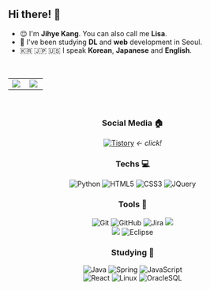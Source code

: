 ## Hi there! 👋
- 😌 I'm <strong>Jihye Kang</strong>. You can also call me <strong>Lisa</strong>.
- 🌱 I've been studying <strong>DL</strong> and <strong>web</strong> development in Seoul.
- 🇰🇷 🇯🇵 🇺🇸 I speak <strong>Korean</strong>, <strong>Japanese</strong> and <strong>English</strong>.
<br/>
<p align="center" style=scroll="no">
  <table>
    <tr>
      <td align="top" width="50%">
      <img src="https://github-readme-stats.vercel.app/api?username=jihyelisa&count_private=true&show_icons=true&theme=vue&hide_border=true" align="left" style="max-width: 100%" />
      </td>
      <td align="top" width="50%">
        <img src="https://github-readme-stats.vercel.app/api/top-langs/?username=jihyelisa&hide=jupyter%20notebook&layout=compact&theme=vue&hide_border=true" align="left" style="max-width: 100%" />
      </td>
    </tr>
  </table>
</p><br/>



<div align="center">

### Social Media 🏠

[![Tistory](https://img.shields.io/badge/Tistory-ea5220.svg?style=for-the-badge&logo=Tistory&logoColor=white)](https://j-lisa-dev.tistory.com/)
  <i>← click!</i>
<br/>

### Techs 💻

![Python](https://img.shields.io/badge/Python-306998?style=for-the-badge&logo=Python&logoColor=white)
![HTML5](https://img.shields.io/badge/HTML5-E34F26.svg?style=for-the-badge&logo=HTML5&logoColor=white)
![CSS3](https://img.shields.io/badge/CSS3-1572B6.svg?style=for-the-badge&logo=css3&logoColor=white)
![JQuery](https://img.shields.io/badge/jquery-343434.svg?style=for-the-badge&logo=jquery&logoColor=77d0f8)
<br/>

### Tools 🔧

![Git](https://img.shields.io/badge/Git-F05032.svg?style=for-the-badge&logo=Git&logoColor=white)
![GitHub](https://img.shields.io/badge/GitHub-181717.svg?style=for-the-badge&logo=GitHub&logoColor=white)
![Jira](https://img.shields.io/badge/Jira-0052CC.svg?style=for-the-badge&logo=Jira&logoColor=white)
<img src="https://img.shields.io/badge/Anaconda-44A833?style=for-the-badge&logo=Anaconda&logoColor=white">
 <br/>
<img src="https://img.shields.io/badge/Visual Studio Code-007ACC?style=for-the-badge&logo=Visual Studio&logoColor=white">
![Eclipse](https://img.shields.io/badge/Eclipse-2C2255.svg?style=for-the-badge&logo=Eclipse&logoColor=white)
<br/>

### Studying 📖

![Java](https://img.shields.io/badge/java-007396.svg?style=for-the-badge&logo=java&logoColor=white)
![Spring](https://img.shields.io/badge/Spring-6DB33F.svg?style=for-the-badge&logo=Spring&logoColor=white)
![JavaScript](https://img.shields.io/badge/javascript-%23323330.svg?style=for-the-badge&logo=javascript&logoColor=%23F7DF1E)
<br/>
![React](https://img.shields.io/badge/React-5FD3F3.svg?style=for-the-badge&logo=React&logoColor=white)
![Linux](https://img.shields.io/badge/linux-FCC624.svg?style=for-the-badge&logo=linux&logoColor=white)
![OracleSQL](https://img.shields.io/badge/oracle-F80000.svg?style=for-the-badge&logo=oracle&logoColor=white)
  
  
</div>


<!--
**jihyelisa/jihyelisa** is a ✨ _special_ ✨ repository because its `README.md` (this file) appears on your GitHub profile.

Here are some ideas to get you started:

- 🔭 I’m currently working on ...
- 🌱 I’m currently learning ...
- 👯 I’m looking to collaborate on ...
- 🤔 I’m looking for help with ...
- 💬 Ask me about ...
- 📫 How to reach me: ...
- 😄 Pronouns: ...
- ⚡ Fun fact: ...
-->

</font>
